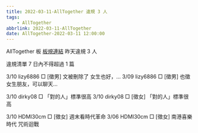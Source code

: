 ```yaml
---
title: 2022-03-11-AllTogether 違規 3 人
tags:
    - AllTogether
abbrlink: 2022-03-11-AllTogether
date: AllTogether-2022-03-11 12:00:00
---
```

AllTogether 板 [板規連結](https://www.ptt.cc/bbs/AllTogether/M.1643211430.A.5FB.html)
昨天違規 3 人
<!-- more -->

違規清單
7 日內不得超過 1 篇

3/10 lizy6886 □ [徵男] 文被刪除了 女生也好，…
3/09 lizy6886 □ [徵男] 也徵女生朋友，可以聊天…

3/10 dirky08 □ 「對的人」標準很高
3/10 dirky08 □ [徵女]  「對的人」標準很高

3/10 HDMI30cm □ [徵女] 週末看時代革命
3/06 HDMI30cm □ [徵女] 南港喜樂時代 咒術迴戰
